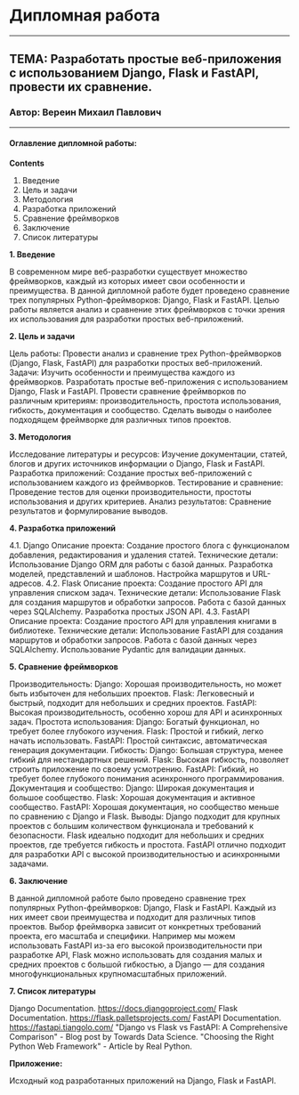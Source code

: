 # Дипломная работа 
___
## TEMA: Разработать простые веб-приложения с использованием Django, Flask и FastAPI, провести их сравнение.
### Автор: Вереин Михаил Павлович
___
#### Оглавление дипломной работы:
__Contents__
1. Введение
2. Цель и задачи
3. Методология
4. Разработка приложений
5. Сравнение фреймворков
6. Заключение
7. Список литературы

__1. Введение__

В современном мире веб-разработки существует множество фреймворков, каждый из которых имеет свои особенности и
преимущества. В данной дипломной работе будет проведено сравнение трех популярных Python-фреймворков: Django, Flask и
FastAPI. Целью работы является анализ и сравнение этих фреймворков с точки зрения их использования для разработки простых
веб-приложений.

__2. Цель и задачи__

Цель работы: Провести анализ и сравнение трех Python-фреймворков (Django, Flask, FastAPI) для разработки простых веб-приложений.
Задачи:
Изучить особенности и преимущества каждого из фреймворков.
Разработать простые веб-приложения с использованием Django, Flask и FastAPI.
Провести сравнение фреймворков по различным критериям: производительность, простота использования, гибкость, документация и сообщество.
Сделать выводы о наиболее подходящем фреймворке для различных типов проектов.

__3. Методология__

Исследование литературы и ресурсов: Изучение документации, статей, блогов и других источников информации о Django, Flask и FastAPI.
Разработка приложений: Создание простых веб-приложений с использованием каждого из фреймворков.
Тестирование и сравнение: Проведение тестов для оценки производительности, простоты использования и других критериев.
Анализ результатов: Сравнение результатов и формулирование выводов.

__4. Разработка приложений__

4.1. Django
Описание проекта: Создание простого блога с функционалом добавления, редактирования и удаления статей.
Технические детали:
Использование Django ORM для работы с базой данных.
Разработка моделей, представлений и шаблонов.
Настройка маршрутов и URL-адресов.
4.2. Flask
Описание проекта: Создание простого API для управления списком задач.
Технические детали:
Использование Flask для создания маршрутов и обработки запросов.
Работа с базой данных через SQLAlchemy.
Разработка простых JSON API.
4.3. FastAPI
Описание проекта: Создание простого API для управления книгами в библиотеке.
Технические детали:
Использование FastAPI для создания маршрутов и обработки запросов.
Работа с базой данных через SQLAlchemy.
Использование Pydantic для валидации данных.

__5. Сравнение фреймворков__

Производительность:
Django: Хорошая производительность, но может быть избыточен для небольших проектов.
Flask: Легковесный и быстрый, подходит для небольших и средних проектов.
FastAPI: Высокая производительность, особенно хорош для API и асинхронных задач.
Простота использования:
Django: Богатый функционал, но требует более глубокого изучения.
Flask: Простой и гибкий, легко начать использовать.
FastAPI: Простой синтаксис, автоматическая генерация документации.
Гибкость:
Django: Большая структура, менее гибкий для нестандартных решений.
Flask: Высокая гибкость, позволяет строить приложение по своему усмотрению.
FastAPI: Гибкий, но требует более глубокого понимания асинхронного программирования.
Документация и сообщество:
Django: Широкая документация и большое сообщество.
Flask: Хорошая документация и активное сообщество.
FastAPI: Хорошая документация, но сообщество меньше по сравнению с Django и Flask.
Выводы:
Django подходит для крупных проектов с большим количеством функционала и требований к безопасности.
Flask идеально подходит для небольших и средних проектов, где требуется гибкость и простота.
FastAPI отлично подходит для разработки API с высокой производительностью и асинхронными задачами.

__6. Заключение__

В данной дипломной работе было проведено сравнение трех популярных Python-фреймворков: Django, Flask и FastAPI. Каждый из них имеет свои преимущества и подходит для различных типов проектов.
Выбор фреймворка зависит от конкретных требований проекта, его масштаба и специфики. Например мы можем использовать FastAPI из-за его высокой производительности при разработке API, Flask можно использовать для создания малых и средних проектов с большой гибкостью, а Django — для создания многофункциональных крупномасштабных приложений.

__7. Список литературы__

Django Documentation. https://docs.djangoproject.com/
Flask Documentation. https://flask.palletsprojects.com/
FastAPI Documentation. https://fastapi.tiangolo.com/
"Django vs Flask vs FastAPI: A Comprehensive Comparison" - Blog post by Towards Data Science.
"Choosing the Right Python Web Framework" - Article by Real Python.

__Приложение:__

Исходный код разработанных приложений на Django, Flask и FastAPI.
